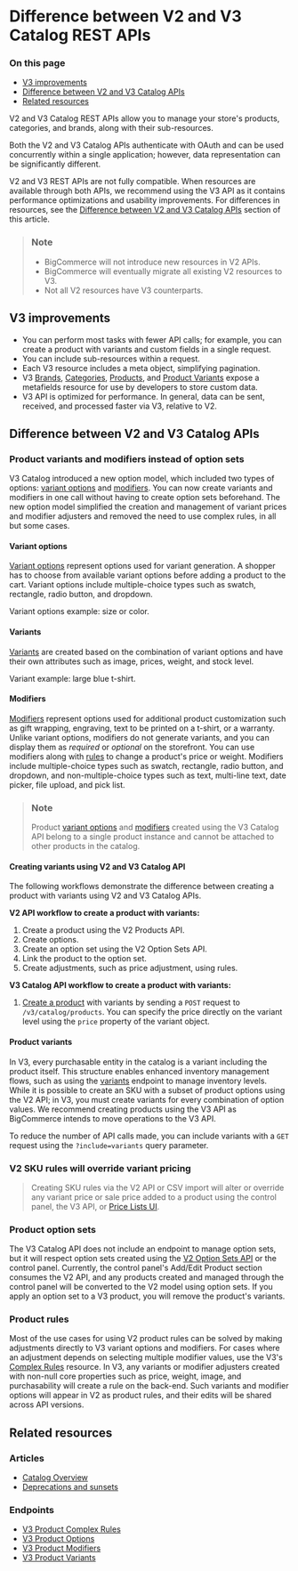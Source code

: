 # Difference between V2 and V3 Catalog REST APIs

<div class="otp" id="no-index">

### On this page
- [V3 improvements](#v3-improvements)
- [Difference between V2 and V3 Catalog APIs](#difference-between-v2-and-v3-catalog-apis)
- [Related resources](#related-resources)

</div>

V2 and V3 Catalog REST APIs allow you to manage your store's products, categories, and brands, along with their sub-resources.

Both the V2 and V3 Catalog APIs authenticate with OAuth and can be used concurrently within a single application; however, data representation can be significantly different.

V2 and V3 REST APIs are not fully compatible. When resources are available through both APIs, we recommend using the V3 API as it contains performance optimizations and usability improvements.
For differences in resources, see the [Difference between V2 and V3 Catalog APIs](#difference-between-v2-and-v3-catalog-apis) section of this article.

<div class="HubBlock--callout">
<div class="CalloutBlock--info">
<div class="HubBlock-content">

> ### Note
>
> * BigCommerce will not introduce new resources in V2 APIs.
> * BigCommerce will eventually migrate all existing V2 resources to V3.
> * Not all V2 resources have V3 counterparts. 

</div>
</div>
</div>

## V3 improvements

* You can perform most tasks with fewer API calls; for example, you can create a product with variants and custom fields in a single request.
* You can include sub-resources within a request.
* Each V3 resource includes a meta object, simplifying pagination.
* V3 [Brands](https://developer.bigcommerce.com/api-reference/store-management/catalog/brands/getbrandbyid), [Categories](https://developer.bigcommerce.com/api-reference/store-management/catalog/category/getcategorybyid), [Products](https://developer.bigcommerce.com/api-reference/store-management/catalog/products/getproductbyid), and [Product Variants](https://developer.bigcommerce.com/api-reference/store-management/catalog/product-variants/getvariantbyid) expose a metafields resource for use by developers to store custom data.
* V3 API is optimized for performance. In general, data can be sent, received, and processed faster via V3, relative to V2.

## Difference between V2 and V3 Catalog APIs

### Product variants and modifiers instead of option sets

V3 Catalog introduced a new option model, which included two types of options: [variant options](https://developer.bigcommerce.com/api-docs/store-management/products-overview#variant-options) and [modifiers](https://developer.bigcommerce.com/api-docs/store-management/products-overview#modifier-options). You can now create variants and modifiers in one call without having to create option sets beforehand. The new option model simplified the creation and management of variant prices and modifier adjusters and removed the need to use complex rules, in all but some cases.

#### Variant options
[Variant options](https://developer.bigcommerce.com/api-docs/store-management/products-overview#variant-options) represent options used for variant generation. A shopper has to choose from available variant options before adding a product to the cart. Variant options include multiple-choice types such as swatch, rectangle, radio button, and dropdown.

Variant options example: size or color.

#### Variants
[Variants](https://developer.bigcommerce.com/api-docs/store-management/products-overview#variant) are created based on the combination of variant options and have their own attributes such as image, prices, weight, and stock level.

Variant example: large blue t-shirt.

#### Modifiers
[Modifiers](https://developer.bigcommerce.com/api-docs/store-management/products-overview#modifier-options) represent options used for additional product customization such as gift wrapping, engraving, text to be printed on a t-shirt, or a warranty. Unlike variant options, modifiers do not generate variants, and you can display them as *required* or *optional* on the storefront. You can use modifiers along with [rules](https://developer.bigcommerce.com/api-docs/store-management/products-overview#complex-rules) to change a product's price or weight.
Modifiers include multiple-choice types such as swatch, rectangle, radio button, and dropdown, and non-multiple-choice types such as text, multi-line text, date picker, file upload, and pick list.

<div class="HubBlock--callout">
<div class="CalloutBlock--info">
<div class="HubBlock-content">

> ### Note
>
> Product [variant options](https://developer.bigcommerce.com/api-reference/store-management/catalog/product-options/getoptionbyid) and [modifiers](https://developer.bigcommerce.com/api-reference/store-management/catalog/product-modifiers/getmodifierbyid) created using the V3 Catalog API belong to a single product instance and cannot be attached to other products in the catalog.

</div>
</div>
</div>

#### Creating variants using V2 and V3 Catalog API

The following workflows demonstrate the difference between creating a product with variants using V2 and V3 Catalog APIs.

**V2 API workflow to create a product with variants:**

1. Create a product using the V2 Products API.
2. Create options.
3. Create an option set using the V2 Option Sets API.
4. Link the product to the option set.
5. Create adjustments, such as price adjustment, using rules.

**V3 Catalog API workflow to create a product with variants:**

1. [Create a product](https://developer.bigcommerce.com/api-reference/store-management/catalog/products/createproduct) with variants by sending a `POST` request to `/v3/catalog/products`. You can specify the price directly on the variant level using the `price` property of the variant object.

#### Product variants

In V3, every purchasable entity in the catalog is a variant including the product itself. This structure enables enhanced inventory management flows, such as using the [variants](https://developer.bigcommerce.com/api-reference/store-management/catalog/variants/getvariants) endpoint to manage inventory levels. While it is possible to create an SKU with a subset of product options using the V2 API; in V3, you must create variants for every combination of option values. We recommend creating products using the V3 API as BigCommerce intends to move operations to the V3 API.

To reduce the number of API calls made, you can include variants with a `GET` request using the `?include=variants` query parameter.

<div class="HubBlock--callout">
<div class="CalloutBlock--warning">
<div class="HubBlock-content">

<!-- theme: warning -->

### V2 SKU rules will override variant pricing
>
> Creating SKU rules via the V2 API or CSV import will alter or override any variant price or sale price added to a product using the control panel, the V3 API, or [Price Lists UI](https://support.bigcommerce.com/s/article/Price-Lists).

</div>
</div>
</div>

### Product option sets

The V3 Catalog API does not include an endpoint to manage option sets, but it will respect option sets created using the [V2 Option Sets API](https://developer.bigcommerce.com/legacy/v2-catalog-products/v2-option-set-options) or the control panel. Currently, the control panel's Add/Edit Product section consumes the V2 API, and any products created and managed through the control panel will be converted to the V2 model using option sets. If you apply an option set to a V3 product, you will remove the product's variants.

### Product rules 

Most of the use cases for using V2 product rules can be solved by making adjustments directly to V3 variant options and modifiers. For cases where an adjustment depends on selecting multiple modifier values, use the V3's [Complex Rules](https://developer.bigcommerce.com/api-reference/store-management/catalog/product-complex-rules/createcomplexrule) resource. 
In V3, any variants or modifier adjusters created with non-null core properties such as price, weight, image, and purchasability will create a rule on the back-end. Such variants and modifier options will appear in V2 as product rules, and their edits will be shared across API versions.

## Related resources

### Articles
* [Catalog Overview](https://developer.bigcommerce.com/api-docs/store-management/products-overview)
* [Deprecations and sunsets](https://developer.bigcommerce.com/api-reference#deprecations-and-sunsets)

### Endpoints
* [V3 Product Complex Rules](https://developer.bigcommerce.com/api-reference/store-management/catalog/product-complex-rules)
* [V3 Product Options](https://developer.bigcommerce.com/api-reference/store-management/catalog/product-options)
* [V3 Product Modifiers](https://developer.bigcommerce.com/api-reference/store-management/catalog/product-modifiers)
* [V3 Product Variants](https://developer.bigcommerce.com/api-reference/catalog/catalog-api/product-variants)